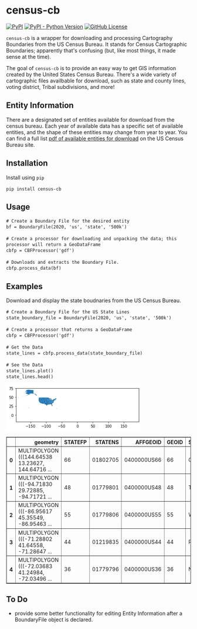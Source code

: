 # census-cb
[![PyPI](https://img.shields.io/pypi/v/census-cb)](https://pypi.org/project/census-cb/)
[![PyPI - Python Version](https://img.shields.io/pypi/pyversions/census-cb)](https://pypi.org/project/census-cb/)
[![GitHub License](https://img.shields.io/github/license/tcramm0nd/census-cb)](https://github.com/tcramm0nd/census-cb/blob/main/LICENSE)

`census-cb` is a wrapper for downloading and processing Cartography Boundaries from the US Census Bureau. It stands for Census Cartographic Boundaries; apparently that's confusing (but, like most things, it made sense at the time).

The goal of `census-cb` is to provide an easy way to get GIS information created by the United States Census Bureau. There's a wide variety of cartographic files availbable for download, such as state and county lines, voting district, Tribal subdivisions, and more!
## Entity Information
There are a designated set of entities available for download from the census bureau. Each year of available data has a specific set of available entities, and the shape of these entities may change from year to year. You can find a full list [pdf of available entities for download](https://www2.census.gov/geo/tiger/GENZ2020/2020_file_name_def.pdf) on the US Census Bureau site.
## Installation
Install using `pip`
```(python)
pip install census-cb
```

## Usage

```(python)
# Create a Boundary File for the desired entity
bf = BoundaryFile(2020, 'us', 'state', '500k')

# Create a processor for downloading and unpacking the data; this processor will return a GeoDataFrame
cbfp = CBFProcessor('gdf')

# Downloads and extracts the Boundary File.
cbfp.process_data(bf)
```

## Examples
Download and display the state boudnaries from the US Census Bureau.
```(python)
# Create a Boundary File for the US State Lines
state_boundary_file = BoundaryFile(2020, 'us', 'state', '500k')

# Create a processor that returns a GeoDataFrame
cbfp = CBFProcessor('gdf')

# Get the Data
state_lines = cbfp.process_data(state_boundary_file)

# See the Data
state_lines.plot()
state_lines.head()
```
![State Boundaries Plot](img/state_boundaries.png)

<div>
<table border="1" class="dataframe">
  <thead>
    <tr style="text-align: right;">
      <th></th>
      <th>geometry</th>
      <th>STATEFP</th>
      <th>STATENS</th>
      <th>AFFGEOID</th>
      <th>GEOID</th>
      <th>STUSPS</th>
      <th>NAME</th>
      <th>LSAD</th>
      <th>ALAND</th>
      <th>AWATER</th>
    </tr>
  </thead>
  <tbody>
    <tr>
      <th>0</th>
      <td>MULTIPOLYGON (((144.64538 13.23627, 144.64716 ...</td>
      <td>66</td>
      <td>01802705</td>
      <td>0400000US66</td>
      <td>66</td>
      <td>GU</td>
      <td>Guam</td>
      <td>00</td>
      <td>543555847</td>
      <td>934337453</td>
    </tr>
    <tr>
      <th>1</th>
      <td>MULTIPOLYGON (((-94.71830 29.72885, -94.71721 ...</td>
      <td>48</td>
      <td>01779801</td>
      <td>0400000US48</td>
      <td>48</td>
      <td>TX</td>
      <td>Texas</td>
      <td>00</td>
      <td>676680588914</td>
      <td>18979352230</td>
    </tr>
    <tr>
      <th>2</th>
      <td>MULTIPOLYGON (((-86.95617 45.35549, -86.95463 ...</td>
      <td>55</td>
      <td>01779806</td>
      <td>0400000US55</td>
      <td>55</td>
      <td>WI</td>
      <td>Wisconsin</td>
      <td>00</td>
      <td>140292246684</td>
      <td>29343721650</td>
    </tr>
    <tr>
      <th>3</th>
      <td>MULTIPOLYGON (((-71.28802 41.64558, -71.28647 ...</td>
      <td>44</td>
      <td>01219835</td>
      <td>0400000US44</td>
      <td>44</td>
      <td>RI</td>
      <td>Rhode Island</td>
      <td>00</td>
      <td>2677759219</td>
      <td>1323691129</td>
    </tr>
    <tr>
      <th>4</th>
      <td>MULTIPOLYGON (((-72.03683 41.24984, -72.03496 ...</td>
      <td>36</td>
      <td>01779796</td>
      <td>0400000US36</td>
      <td>36</td>
      <td>NY</td>
      <td>New York</td>
      <td>00</td>
      <td>122049520861</td>
      <td>19256750161</td>
    </tr>
  </tbody>
</table>
</div>

## To Do
  - provide some better functionality for editing Entity Information after a BoundaryFile object is declared.